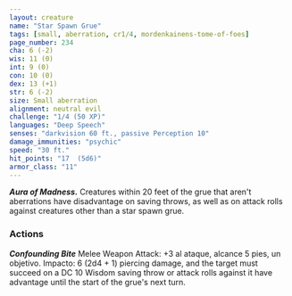 ```yaml
---
layout: creature
name: "Star Spawn Grue"
tags: [small, aberration, cr1/4, mordenkainens-tome-of-foes]
page_number: 234
cha: 6 (-2)
wis: 11 (0)
int: 9 (0)
con: 10 (0)
dex: 13 (+1)
str: 6 (-2)
size: Small aberration
alignment: neutral evil
challenge: "1/4 (50 XP)"
languages: "Deep Speech"
senses: "darkvision 60 ft., passive Perception 10"
damage_immunities: "psychic"
speed: "30 ft."
hit_points: "17  (5d6)"
armor_class: "11"
---
```


***Aura of Madness.*** Creatures within 20 feet of the grue that aren't aberrations have disadvantage on saving throws, as well as on attack rolls against creatures other than a star spawn grue.

### Actions

***Confounding Bite*** Melee Weapon Attack: +3 al ataque, alcance 5 pies, un objetivo. Impacto: 6 (2d4 + 1) piercing damage, and the target must succeed on a DC 10 Wisdom saving throw or attack rolls against it have advantage until the start of the grue's next turn.